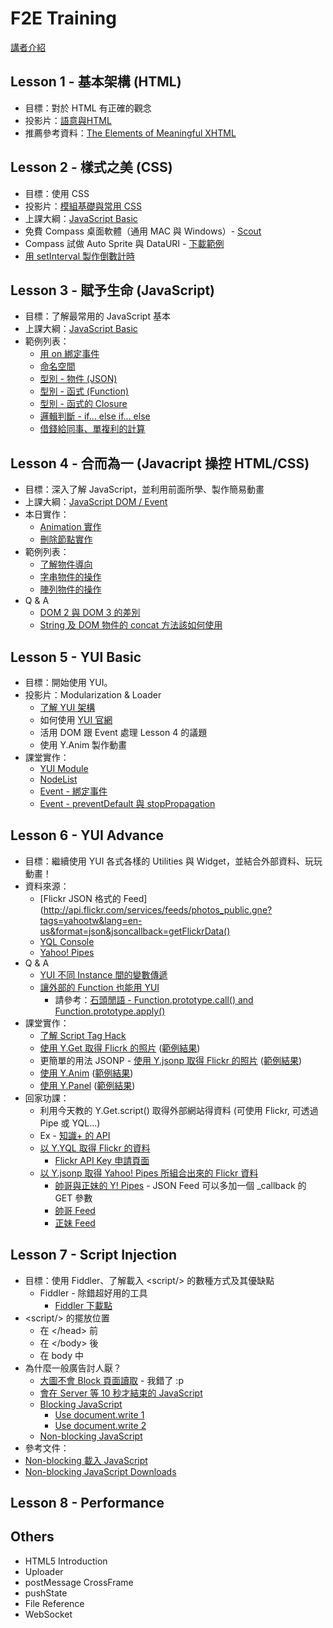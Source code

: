 # F2E Training

[講者介紹](https://speakerdeck.com/u/josephj/p/introduction)

## Lesson 1 - 基本架構 (HTML)
* 目標：對於 HTML 有正確的觀念
* 投影片：[語意與HTML](https://speakerdeck.com/u/josephj/p/html)
* 推薦參考資料：[The Elements of Meaningful XHTML](http://tantek.com/presentations/2005/09/elements-of-xhtml)

## Lesson 2 - 樣式之美 (CSS)
* 目標：使用 CSS
* 投影片：[模組基礎與常用 CSS](https://speakerdeck.com/u/josephj/p/css)
* 上課大綱：[JavaScript Basic](https://github.com/josephj/f2e-training/blob/master/javascript-basic.md)
* 免費 Compass 桌面軟體（通用 MAC 與 Windows）- [Scout](http://mhs.github.com/scout-app/)
* Compass 試做 Auto Sprite 與 DataURI - [下載範例](http://josephj.com/training/compass.zip)
* [用 setInterval 製作倒數計時](http://jsfiddle.net/josephj/jZrgW/)

## Lesson 3 - 賦予生命 (JavaScript)
* 目標：了解最常用的 JavaScript 基本
* 上課大綱：[JavaScript Basic](https://github.com/josephj/f2e-training/blob/master/javascript-basic.md)
* 範例列表：
  * [用 on 綁定事件](http://jsfiddle.net/josephj/AW2EU/)
  * [命名空間](http://jsfiddle.net/josephj/uE3hP/)
  * [型別 - 物件 (JSON)](http://jsfiddle.net/josephj/AW2EU/)
  * [型別 - 函式 (Function)](http://jsfiddle.net/josephj/DJ2qB/)
  * [型別 - 函式的 Closure](http://jsfiddle.net/josephj/nz4ne/)
  * [邏輯判斷 - if… else if… else](http://jsfiddle.net/josephj/ysJGA/)
  * [借錢給同事、單複利的計算](http://jsfiddle.net/josephj/NcSPk/)

## Lesson 4 - 合而為一 (Javacript 操控 HTML/CSS)
* 目標：深入了解 JavaScript，並利用前面所學、製作簡易動畫
* 上課大綱：[JavaScript DOM / Event](https://github.com/josephj/f2e-training/blob/master/javascript-dom-event.md)
* 本日實作：
  * [Animation 實作](https://github.com/josephj/f2e-training/blob/master/sample/animation.html)
  * [刪除節點實作](https://github.com/josephj/f2e-training/blob/master/sample/remove-all-items.html)
* 範例列表：
  * [了解物件導向](http://jsfiddle.net/josephj/9ry9a/1/)
  * [字串物件的操作](http://jsfiddle.net/josephj/fFtX7/6/)
  * [陣列物件的操作](http://jsfiddle.net/josephj/4LqfQ/2/)
* Q & A
  * [DOM 2 與 DOM 3 的差別](https://github.com/josephj/f2e-training/blob/master/sample/qa/dom.md)
  * [String 及 DOM 物件的 concat 方法該如何使用](http://jsfiddle.net/josephj/TdAqq/2/)

## Lesson 5 - YUI Basic
* 目標：開始使用 YUI。
* 投影片：Modularization & Loader
  * [了解 YUI 架構](http://jsfiddle.net/josephj/fK4BE/)
  * 如何使用 [YUI 官網](http://yuilibrary.com)
  * 活用 DOM 跟 Event 處理 Lesson 4 的議題
  * 使用 Y.Anim 製作動畫
* 課堂實作：
  * [YUI Module](https://github.com/josephj/f2e-training/blob/master/sample/yui-module.html)
  * [NodeList](https://github.com/josephj/f2e-training/blob/master/sample/yui-nodelist.html)
  * [Event - 綁定事件](https://github.com/josephj/f2e-training/blob/master/sample/yui-event.html)
  * [Event - preventDefault 與 stopPropagation](https://github.com/josephj/f2e-training/blob/master/sample/yui-event-prevent.html)

## Lesson 6 - YUI Advance
* 目標：繼續使用 YUI 各式各樣的 Utilities 與 Widget，並結合外部資料、玩玩動畫！
* 資料來源：
  * [Flickr JSON 格式的 Feed](http://api.flickr.com/services/feeds/photos_public.gne?tags=yahootw&lang=en-us&format=json&jsoncallback=getFlickrData()
  * [YQL Console](http://developer.yahoo.com/yql/console)
  * [Yahoo! Pipes](http://pipes.yahoo.com/pipes/)
* Q & A
  * [YUI 不同 Instance 間的變數傳遞](http://jsfiddle.net/josephj/Gswe6/4/)
  * [讓外部的 Function 也能用 YUI](http://jsfiddle.net/josephj/XRyUa/)
    * 請參考：[石頭閒語 - Function.prototype.call() and Function.prototype.apply()](http://blog.roodo.com/rocksaying/archives/2532303.html)
* 課堂實作：
  * [了解 Script Tag Hack](http://josephj.com/training/f2e-training/script-tag-hack.html)
  * [使用 Y.Get 取得 Flicrk 的照片](http://josephj.com/training/f2e-training/yui-get.html) ([範例結果](http://josephj.com/training/f2e-training/yui-get-sample.html))
   * 更簡單的用法 JSONP - [使用 Y.jsonp 取得 Flickr 的照片](http://josephj.com/training/f2e-training/yui-jsonp.html) ([範例結果](http://josephj.com/training/f2e-training/yui-jsonp-sample.html))
  * [使用 Y.Anim](http://josephj.com/training/f2e-training/yui-anim.html) ([範例結果](http://josephj.com/training/f2e-training/yui-anim-sample.html))
  * [使用 Y.Panel](http://josephj.com/training/f2e-training/yui-panel.html) ([範例結果](http://josephj.com/training/f2e-training/yui-panel-sample.html))
* 回家功課：
  * 利用今天教的 Y.Get.script() 取得外部網站得資料 (可使用 Flickr, 可透過 Pipe 或 YQL...)
  * Ex - [知識+ 的 API](http://tw.knowledge.yahooapis.com/v1/SEARCH?appid=Fbn2UILIkYoPqtaNTG6aFYgkHY9piA2A8A--&p=ipod&kf=CD&intl=tw&format=json&callback=getData)
  * [以 Y.YQL 取得 Flickr 的資料](http://josephj.com/training/f2e-training/sample/yui-yql.html)
    * [Flickr API Key 申請頁面](http://www.flickr.com/services/apps/create/)
  * [以 Y.jsonp 取得 Yahoo! Pipes 所組合出來的 Flickr 資料](http://josephj.com/training/f2e-training/sample/yui-pipes.html)
    * [帥哥與正妹的 Y! Pipes](http://pipes.yahoo.com/pipes/pipe.info?_id=7d48dfb65ddd5ee643dce51df2326a33) - JSON Feed 可以多加一個 _callback 的 GET 參數
    * [帥哥 Feed](http://api.flickr.com/services/feeds/photos_public.gne?id=10912301@N06&tags=%E7%BE%8E%E5%A5%B3&lang=en-us&format=rss_200)
    * [正妹 Feed](http://api.flickr.com/services/feeds/photos_public.gne?id=33784581@N07&tags=%E5%B8%A5%E5%93%A5&lang=en-us&format=rss_200)

## Lesson 7 - Script Injection
* 目標：使用 Fiddler、了解載入 &lt;script/&gt; 的數種方式及其優缺點
  * Fiddler - 除錯超好用的工具
    * [Fiddler 下載點](http://www.fiddler2.com/fiddler2/version.asp)
* &lt;script/&gt; 的擺放位置
  * 在 &lt;/head&gt; 前
  * 在 &lt;/body&gt; 後
  * 在 body 中
* 為什麼一般廣告討人厭？
  * [大圖不會 Block 頁面讀取](http://josephj.com/training/f2e-training/sample/blocking-image.html) - 我錯了 :p
  * [會在 Server 等 10 秒才結束的 JavaScript](http://josephj.com/training/f2e-training/sample/sleep-10.php)
  * [Blocking JavaScript](http://josephj.com/training/f2e-training/sample/blocking-javacript.html)
    * [Use document.write 1](http://josephj.com/training/f2e-training/sample/document-write-javascript.html)
    * [Use document.write 2](http://josephj.com/training/f2e-training/sample/document-write-javascript-2.html)
  * [Non-blocking JavaScript](http://josephj.com/training/f2e-training/sample/non-blocking-javacript.html)
* 參考文件：
 * [Non-blocking 載入 JavaScript](josephj.com/entry.php?id=349)
 * [Non-blocking JavaScript Downloads](http://www.yuiblog.com/blog/2008/07/22/non-blocking-scripts/)

## Lesson 8 - Performance

## Others
* HTML5 Introduction
* Uploader
* postMessage CrossFrame
* pushState
* File Reference
* WebSocket
